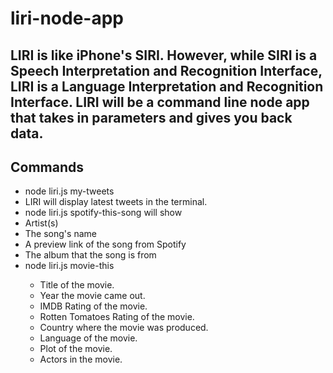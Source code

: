 # liri-node-app
## LIRI is like iPhone's SIRI. However, while SIRI is a Speech Interpretation and Recognition Interface, LIRI is a Language Interpretation and Recognition Interface. LIRI will be a command line node app that takes in parameters and gives you back data.

## Commands
* node liri.js my-tweets
* LIRI will display latest tweets in the terminal.
* node liri.js spotify-this-song will show
* Artist(s)
* The song's name
* A preview link of the song from Spotify
* The album that the song is from
* node liri.js movie-this <movie name here>
   * Title of the movie.
   * Year the movie came out.
   * IMDB Rating of the movie.
   * Rotten Tomatoes Rating of the movie.
   * Country where the movie was produced.
   * Language of the movie.
   * Plot of the movie.
   * Actors in the movie.



